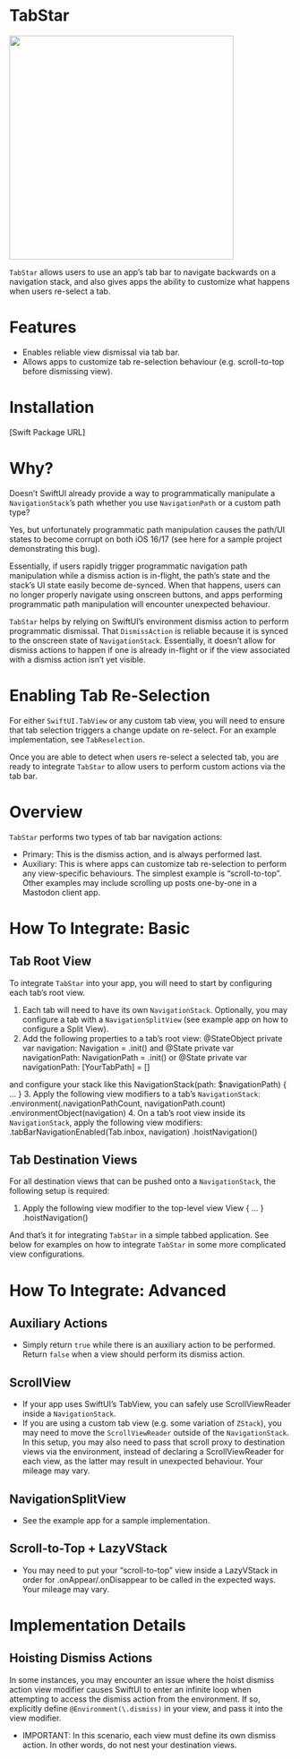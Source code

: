 # TabStar
<img src="https://github.com/boscojwho/TabStar/assets/2549615/86aa33cb-033c-4a0a-b479-9c0048f615e9" width="400">

`TabStar` allows users to use an app’s tab bar to navigate backwards on a navigation stack, and also gives apps the ability to customize what happens when users re-select a tab.

# Features
- Enables reliable view dismissal via tab bar.
- Allows apps to customize tab re-selection behaviour (e.g. scroll-to-top before dismissing view).

# Installation
[Swift Package URL]

# Why?
Doesn’t SwiftUI already provide a way to programmatically manipulate a `NavigationStack`’s path whether you use `NavigationPath` or a custom path type? 

Yes, but unfortunately programmatic path manipulation causes the path/UI states to become corrupt on both iOS 16/17 (see here for a sample project demonstrating this bug). 

Essentially, if users rapidly trigger programmatic navigation path manipulation while a dismiss action is in-flight, the path’s state and the stack’s UI state easily become de-synced. When that happens, users can no longer properly navigate using onscreen buttons, and apps performing programmatic path manipulation will encounter unexpected behaviour.

`TabStar` helps by relying on SwiftUI’s environment dismiss action to perform programmatic dismissal. That `DismissAction` is reliable because it is synced to the onscreen state of `NavigationStack`. Essentially, it doesn’t allow for dismiss actions to happen if one is already in-flight or if the view associated with a dismiss action isn’t yet visible.

# Enabling Tab Re-Selection
For either `SwiftUI.TabView` or any custom tab view, you will need to ensure that tab selection triggers a change update on re-select. For an example implementation, see `TabReselection`.

Once you are able to detect when users re-select a selected tab, you are ready to integrate `TabStar` to allow users to perform custom actions via the tab bar.

# Overview
`TabStar` performs two types of tab bar navigation actions:
- Primary: This is the dismiss action, and is always performed last.
- Auxiliary: This is where apps can customize tab re-selection to perform any view-specific behaviours. The simplest example is “scroll-to-top”.  Other examples may include scrolling up posts one-by-one in a Mastodon client app.

# How To Integrate: Basic

## Tab Root View
To integrate `TabStar` into your app, you will need to start by configuring each tab’s root view.
1. Each tab will need to have its own `NavigationStack`. Optionally, you may configure a tab with a `NavigationSplitView` (see example app on how to configure a Split View).
2. Add the following properties to a tab’s root view:
@StateObject private var navigation: Navigation = .init()
and
@State private var navigationPath: NavigationPath = .init()
or
@State private var navigationPath: [YourTabPath] = []

and configure your stack like this
NavigationStack(path: $navigationPath) { ... }
3. Apply the following view modifiers to a tab’s `NavigationStack`:
.environment(\.navigationPathCount, navigationPath.count)
.environmentObject(navigation)
4. On a tab’s root view inside its `NavigationStack`, apply the following view modifiers:
.tabBarNavigationEnabled(Tab.inbox, navigation)
.hoistNavigation()

## Tab Destination Views
For all destination views that can be pushed onto a `NavigationStack`, the following setup is required:
1. Apply the following view modifier to the top-level view
View { ... }
.hoistNavigation()

And that’s it for integrating `TabStar` in a simple tabbed application. See below for examples on how to integrate `TabStar` in some more complicated view configurations.

# How To Integrate: Advanced

## Auxiliary Actions
- Simply return `true` while there is an auxiliary action to be performed. Return `false` when a view should perform its dismiss action.

## ScrollView
- If your app uses SwiftUI’s TabView, you can safely use ScrollViewReader inside a `NavigationStack`. 
- If you are using a custom tab view (e.g. some variation of `ZStack`), you may need to move the `ScrollViewReader` outside of the `NavigationStack`. In this setup, you may also need to pass that scroll proxy to destination views via the environment, instead of declaring a ScrollViewReader for each view, as the latter may result in unexpected behaviour. Your mileage may vary.

## NavigationSplitView
- See the example app for a sample implementation.

## Scroll-to-Top + LazyVStack
- You may need to put your “scroll-to-top” view inside a LazyVStack in order for .onAppear/.onDisappear to be called in the expected ways. Your mileage may vary.

# Implementation Details

## Hoisting Dismiss Actions
In some instances, you may encounter an issue where the hoist dismiss action view modifier causes SwiftUI to enter an infinite loop when attempting to access the dismiss action from the environment. If so, explicitly define `@Environment(\.dismiss)` in your view, and pass it into the view modifier.
- IMPORTANT: In this scenario, each view must define its own dismiss action. In other words, do not nest your destination views.
